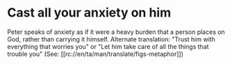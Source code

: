 # Cast all your anxiety on him

Peter speaks of anxiety as if it were a heavy burden that a person places on God, rather than carrying it himself. Alternate translation: "Trust him with everything that worries you" or "Let him take care of all the things that trouble you" (See: [[rc://en/ta/man/translate/figs-metaphor]])

